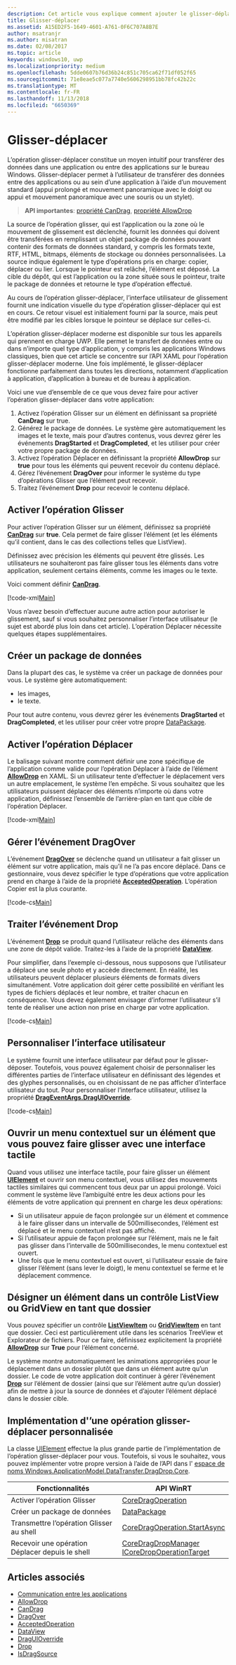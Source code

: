 ```yaml
---
description: Cet article vous explique comment ajouter le glisser-déplacer dans votre application UWP.
title: Glisser-déplacer
ms.assetid: A15ED2F5-1649-4601-A761-0F6C707A8B7E
author: msatranjr
ms.author: misatran
ms.date: 02/08/2017
ms.topic: article
keywords: windows10, uwp
ms.localizationpriority: medium
ms.openlocfilehash: 5dde0607b76d36b24c851c705ca62f71df052f65
ms.sourcegitcommit: 71e8eae5c077a7740e5606298951bb78fc42b22c
ms.translationtype: MT
ms.contentlocale: fr-FR
ms.lasthandoff: 11/13/2018
ms.locfileid: "6650369"
---
```

# <a name="drag-and-drop"></a>Glisser-déplacer

L’opération glisser-déplacer constitue un moyen intuitif pour transférer des données dans une application ou entre des applications sur le bureau Windows. Glisser-déplacer permet à l’utilisateur de transférer des données entre des applications ou au sein d’une application à l’aide d’un mouvement standard (appui prolongé et mouvement panoramique avec le doigt ou appui et mouvement panoramique avec une souris ou un stylet).

> **API importantes**: [propriété CanDrag](https://msdn.microsoft.com/library/windows/apps/Windows.UI.Xaml.UIElement.CanDrag), [propriété AllowDrop](https://msdn.microsoft.com/library/windows/apps/Windows.UI.Xaml.UIElement.AllowDrop) 

La source de l’opération glisser, qui est l’application ou la zone où le mouvement de glissement est déclenché, fournit les données qui doivent être transférées en remplissant un objet package de données pouvant contenir des formats de données standard, y compris les formats texte, RTF, HTML, bitmaps, éléments de stockage ou données personnalisées. La source indique également le type d’opérations pris en charge: copier, déplacer ou lier. Lorsque le pointeur est relâché, l’élément est déposé. La cible du dépôt, qui est l’application ou la zone située sous le pointeur, traite le package de données et retourne le type d’opération effectué.

Au cours de l’opération glisser-déplacer, l’interface utilisateur de glissement fournit une indication visuelle du type d’opération glisser-déplacer qui est en cours. Ce retour visuel est initialement fourni par la source, mais peut être modifié par les cibles lorsque le pointeur se déplace sur celles-ci.

L’opération glisser-déplacer moderne est disponible sur tous les appareils qui prennent en charge UWP. Elle permet le transfert de données entre ou dans n’importe quel type d’application, y compris les applications Windows classiques, bien que cet article se concentre sur l’API XAML pour l’opération glisser-déplacer moderne. Une fois implémenté, le glisser-déplacer fonctionne parfaitement dans toutes les directions, notamment d’application à application, d’application à bureau et de bureau à application.

Voici une vue d’ensemble de ce que vous devez faire pour activer l’opération glisser-déplacer dans votre application:

1. Activez l’opération Glisser sur un élément en définissant sa propriété **CanDrag** sur true.  
2. Générez le package de données. Le système gère automatiquement les images et le texte, mais pour d’autres contenus, vous devrez gérer les événements **DragStarted** et **DragCompleted**, et les utiliser pour créer votre propre package de données. 
3. Activez l’opération Déplacer en définissant la propriété **AllowDrop** sur **true** pour tous les éléments qui peuvent recevoir du contenu déplacé. 
4. Gérez l’événement **DragOver** pour informer le système du type d’opérations Glisser que l’élément peut recevoir. 
5. Traitez l’événement **Drop** pour recevoir le contenu déplacé. 



## <a name="enable-dragging"></a>Activer l’opération Glisser

Pour activer l’opération Glisser sur un élément, définissez sa propriété [**CanDrag**](https://msdn.microsoft.com/library/windows/apps/Windows.UI.Xaml.UIElement.CanDrag) sur **true**. Cela permet de faire glisser l’élément (et les éléments qu’il contient, dans le cas des collections telles que ListView).

Définissez avec précision les éléments qui peuvent être glissés. Les utilisateurs ne souhaiteront pas faire glisser tous les éléments dans votre application, seulement certains éléments, comme les images ou le texte. 

Voici comment définir [**CanDrag**](https://msdn.microsoft.com/library/windows/apps/Windows.UI.Xaml.UIElement.CanDrag).

[!code-xml[Main](./code/drag_drop/cs/MainPage.xaml#SnippetDragArea)]

Vous n’avez besoin d’effectuer aucune autre action pour autoriser le glissement, sauf si vous souhaitez personnaliser l’interface utilisateur (le sujet est abordé plus loin dans cet article). L’opération Déplacer nécessite quelques étapes supplémentaires.

## <a name="construct-a-data-package"></a>Créer un package de données 

Dans la plupart des cas, le système va créer un package de données pour vous. Le système gère automatiquement:
* les images,
* le texte. 

Pour tout autre contenu, vous devrez gérer les événements **DragStarted** et **DragCompleted**, et les utiliser pour créer votre propre [DataPackage](https://docs.microsoft.com/uwp/api/windows.applicationmodel.datatransfer.datapackage).

## <a name="enable-dropping"></a>Activer l’opération Déplacer

Le balisage suivant montre comment définir une zone spécifique de l’application comme valide pour l’opération Déplacer à l’aide de l’élément [**AllowDrop**](https://msdn.microsoft.com/library/windows/apps/Windows.UI.Xaml.UIElement.AllowDrop) en XAML. Si un utilisateur tente d’effectuer le déplacement vers un autre emplacement, le système l’en empêche. Si vous souhaitez que les utilisateurs puissent déplacer des éléments n’importe où dans votre application, définissez l’ensemble de l’arrière-plan en tant que cible de l’opération Déplacer.

[!code-xml[Main](./code/drag_drop/cs/MainPage.xaml#SnippetDropArea)]


## <a name="handle-the-dragover-event"></a>Gérer l’événement DragOver

L’événement [**DragOver**](https://msdn.microsoft.com/library/windows/apps/Windows.UI.Xaml.UIElement.DragOver) se déclenche quand un utilisateur a fait glisser un élément sur votre application, mais qu’il ne l’a pas encore déplacé. Dans ce gestionnaire, vous devez spécifier le type d’opérations que votre application prend en charge à l’aide de la propriété [**AcceptedOperation**](https://msdn.microsoft.com/library/windows/apps/Windows.UI.Xaml.DragEventArgs.AcceptedOperation). L’opération Copier est la plus courante.

[!code-cs[Main](./code/drag_drop/cs/MainPage.xaml.cs#SnippetGrid_DragOver)]

## <a name="process-the-drop-event"></a>Traiter l’événement Drop

L’événement [**Drop**](https://msdn.microsoft.com/library/windows/apps/Windows.UI.Xaml.UIElement.Drop) se produit quand l’utilisateur relâche des éléments dans une zone de dépôt valide. Traitez-les à l’aide de la propriété [**DataView**](https://msdn.microsoft.com/library/windows/apps/Windows.UI.Xaml.DragEventArgs.DataView).

Pour simplifier, dans l’exemple ci-dessous, nous supposons que l’utilisateur a déplacé une seule photo et y accède directement. En réalité, les utilisateurs peuvent déplacer plusieurs éléments de formats divers simultanément. Votre application doit gérer cette possibilité en vérifiant les types de fichiers déplacés et leur nombre, et traiter chacun en conséquence. Vous devez également envisager d’informer l’utilisateur s’il tente de réaliser une action non prise en charge par votre application.

[!code-cs[Main](./code/drag_drop/cs/MainPage.xaml.cs#SnippetGrid_Drop)]

## <a name="customize-the-ui"></a>Personnaliser l’interface utilisateur

Le système fournit une interface utilisateur par défaut pour le glisser-déposer. Toutefois, vous pouvez également choisir de personnaliser les différentes parties de l’interface utilisateur en définissant des légendes et des glyphes personnalisés, ou en choisissant de ne pas afficher d’interface utilisateur du tout. Pour personnaliser l’interface utilisateur, utilisez la propriété [**DragEventArgs.DragUIOverride**](https://msdn.microsoft.com/library/windows/apps/Windows.UI.Xaml.DragEventArgs.DragUIOverride).

[!code-cs[Main](./code/drag_drop/cs/MainPage.xaml.cs#SnippetGrid_DragOverCustom)]

## <a name="open-a-context-menu-on-an-item-you-can-drag-with-touch"></a>Ouvrir un menu contextuel sur un élément que vous pouvez faire glisser avec une interface tactile

Quand vous utilisez une interface tactile, pour faire glisser un élément [**UIElement**](https://msdn.microsoft.com/library/windows/apps/Windows.UI.Xaml.UIElement) et ouvrir son menu contextuel, vous utilisez des mouvements tactiles similaires qui commencent tous deux par un appui prolongé. Voici comment le système lève l’ambiguïté entre les deux actions pour les éléments de votre application qui prennent en charge les deux opérations: 

* Si un utilisateur appuie de façon prolongée sur un élément et commence à le faire glisser dans un intervalle de 500millisecondes, l’élément est déplacé et le menu contextuel n’est pas affiché. 
* Si l’utilisateur appuie de façon prolongée sur l’élément, mais ne le fait pas glisser dans l’intervalle de 500millisecondes, le menu contextuel est ouvert. 
* Une fois que le menu contextuel est ouvert, si l’utilisateur essaie de faire glisser l’élément (sans lever le doigt), le menu contextuel se ferme et le déplacement commence.

## <a name="designate-an-item-in-a-listview-or-gridview-as-a-folder"></a>Désigner un élément dans un contrôle ListView ou GridView en tant que dossier

Vous pouvez spécifier un contrôle [**ListViewItem**](https://msdn.microsoft.com/library/windows/apps/Windows.UI.Xaml.Controls.ListViewItem) ou [**GridViewItem**](https://msdn.microsoft.com/library/windows/apps/Windows.UI.Xaml.Controls.GridViewItem) en tant que dossier. Ceci est particulièrement utile dans les scénarios TreeView et Explorateur de fichiers. Pour ce faire, définissez explicitement la propriété [**AllowDrop**](https://msdn.microsoft.com/library/windows/apps/Windows.UI.Xaml.UIElement.AllowDrop) sur **True** pour l’élément concerné. 

Le système montre automatiquement les animations appropriées pour le déplacement dans un dossier plutôt que dans un élément autre qu’un dossier. Le code de votre application doit continuer à gérer l’événement [**Drop**](https://msdn.microsoft.com/library/windows/apps/Windows.UI.Xaml.UIElement.Drop) sur l’élément de dossier (ainsi que sur l’élément autre qu’un dossier) afin de mettre à jour la source de données et d’ajouter l’élément déplacé dans le dossier cible.

## <a name="implementing-custom-drag-and-drop"></a>Implémentation d'’une opération glisser-déplacer personnalisée

La classe [UIElement](https://docs.microsoft.com/uwp/api/windows.ui.xaml.uielement) effectue la plus grande partie de l’implémentation de l’opération glisser-déplacer pour vous. Toutefois, si vous le souhaitez, vous pouvez implémenter votre propre version à l’aide de l’API dans l' [espace de noms Windows.ApplicationModel.DataTransfer.DragDrop.Core](https://docs.microsoft.com/en-us/uwp/api/windows.applicationmodel.datatransfer.dragdrop.core).

| Fonctionnalités | API WinRT |
| --- | --- |
|  Activer l’opération Glisser | [CoreDragOperation](https://docs.microsoft.com/uwp/api/windows.applicationmodel.datatransfer.dragdrop.core.coredragoperation)  |
|  Créer un package de données | [DataPackage](https://docs.microsoft.com/uwp/api/windows.applicationmodel.datatransfer.datapackage)  |
| Transmettre l’opération Glisser au shell  | [CoreDragOperation.StartAsync](https://docs.microsoft.com/uwp/api/windows.applicationmodel.datatransfer.dragdrop.core.coredragoperation)  |
| Recevoir une opération Déplacer depuis le shell  | [CoreDragDropManager](https://docs.microsoft.com/uwp/api/windows.applicationmodel.datatransfer.dragdrop.core.coredragdropmanager)<br/>[ICoreDropOperationTarget](https://docs.microsoft.com/uwp/api/windows.applicationmodel.datatransfer.dragdrop.core.icoredropoperationtarget)    |



## <a name="see-also"></a>Articles associés

* [Communication entre les applications](index.md)
* [AllowDrop](https://msdn.microsoft.com/library/windows/apps/xaml/windows.ui.xaml.uielement.allowdrop.aspx)
* [CanDrag](https://msdn.microsoft.com/library/windows/apps/xaml/windows.ui.xaml.uielement.candrag.aspx)
* [DragOver](https://msdn.microsoft.com/library/windows/apps/xaml/windows.ui.xaml.uielement.dragover.aspx)
* [AcceptedOperation](https://msdn.microsoft.com/library/windows/apps/xaml/windows.ui.xaml.drageventargs.acceptedoperation.aspx)
* [DataView](https://msdn.microsoft.com/library/windows/apps/xaml/windows.ui.xaml.drageventargs.dataview.aspx)
* [DragUIOverride](https://msdn.microsoft.com/library/windows/apps/xaml/windows.ui.xaml.drageventargs.draguioverride.aspx)
* [Drop](https://msdn.microsoft.com/library/windows/apps/xaml/windows.ui.xaml.uielement.drop.aspx)
* [IsDragSource](https://msdn.microsoft.com/library/windows/apps/windows.ui.xaml.controls.listviewbase.isdragsource.aspx)
